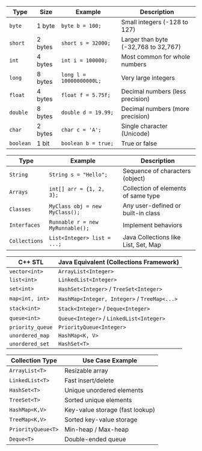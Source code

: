 | Type      | Size    | Example                  | Description                          |
| --------- | ------- | ------------------------ | ------------------------------------ |
| `byte`    | 1 byte  | `byte b = 100;`          | Small integers (-128 to 127)         |
| `short`   | 2 bytes | `short s = 32000;`       | Larger than byte (-32,768 to 32,767) |
| `int`     | 4 bytes | `int i = 100000;`        | Most common for whole numbers        |
| `long`    | 8 bytes | `long l = 10000000000L;` | Very large integers                  |
| `float`   | 4 bytes | `float f = 5.75f;`       | Decimal numbers (less precision)     |
| `double`  | 8 bytes | `double d = 19.99;`      | Decimal numbers (more precision)     |
| `char`    | 2 bytes | `char c = 'A';`          | Single character (Unicode)           |
| `boolean` | 1 bit   | `boolean b = true;`      | True or false                        |





| Type          | Example                          | Description                          |
| ------------- | -------------------------------- | ------------------------------------ |
| `String`      | `String s = "Hello";`            | Sequence of characters (object)      |
| `Arrays`      | `int[] arr = {1, 2, 3};`         | Collection of elements of same type  |
| `Classes`     | `MyClass obj = new MyClass();`   | Any user-defined or built-in class   |
| `Interfaces`  | `Runnable r = new MyRunnable();` | Implement behaviors                  |
| `Collections` | `List<Integer> list = ...;`      | Java Collections like List, Set, Map |

| C++ STL          | Java Equivalent (Collections Framework)      |
| ---------------- | -------------------------------------------- |
| `vector<int>`    | `ArrayList<Integer>`                         |
| `list<int>`      | `LinkedList<Integer>`                        |
| `set<int>`       | `HashSet<Integer>` / `TreeSet<Integer>`      |
| `map<int, int>`  | `HashMap<Integer, Integer>` / `TreeMap<...>` |
| `stack<int>`     | `Stack<Integer>` / `Deque<Integer>`          |
| `queue<int>`     | `Queue<Integer>` / `LinkedList<Integer>`     |
| `priority_queue` | `PriorityQueue<Integer>`                     |
| `unordered_map`  | `HashMap<K, V>`                              |
| `unordered_set`  | `HashSet<T>`                                 |


| Collection Type    | Use Case Example                |
| ------------------ | ------------------------------- |
| `ArrayList<T>`     | Resizable array                 |
| `LinkedList<T>`    | Fast insert/delete              |
| `HashSet<T>`       | Unique unordered elements       |
| `TreeSet<T>`       | Sorted unique elements          |
| `HashMap<K,V>`     | Key-value storage (fast lookup) |
| `TreeMap<K,V>`     | Sorted key-value storage        |
| `PriorityQueue<T>` | Min-heap / Max-heap             |
| `Deque<T>`         | Double-ended queue              |
